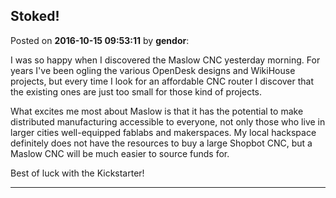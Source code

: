 ## Stoked!
Posted on **2016-10-15 09:53:11** by **gendor**:

I was so happy when I discovered the Maslow CNC yesterday morning. For years I've been ogling the various OpenDesk designs and WikiHouse projects, but every time I look for an affordable CNC router I discover that the existing ones are just too small for those kind of projects. 

What excites me most about Maslow is that it has the potential to make distributed manufacturing accessible to everyone, not only those who live in larger cities well-equipped fablabs and makerspaces. My local hackspace definitely does not have the resources to buy a large Shopbot CNC, but a Maslow CNC will be much easier to source funds for.

Best of luck with the Kickstarter!

---

